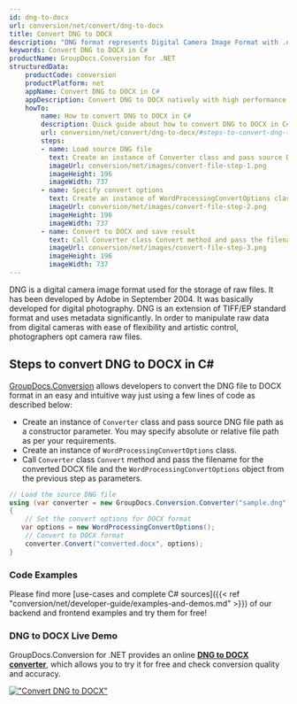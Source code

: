 ```yaml
---
id: dng-to-docx
url: conversion/net/convert/dng-to-docx
title: Convert DNG to DOCX
description: "DNG format represents Digital Camera Image Format with .dng extension. Learn how to convert DNG to DOCX file programmatically in C# language using GroupDocs.Conversion for .NET library."
keywords: Convert DNG to DOCX in C#
productName: GroupDocs.Conversion for .NET
structuredData:
    productCode: conversion
    productPlatform: net
    appName: Convert DNG to DOCX in C#
    appDescription: Convert DNG to DOCX natively with high performance using C# language and server side GroupDocs.Conversion for .NET APIs, without the use of any software like Microsoft or Open Office.
    howTo:
        name: How to convert DNG to DOCX in C# 
        description: Quick guide about how to convert DNG to DOCX in C# with high performance and accuracy.
        url: conversion/net/convert/dng-to-docx/#steps-to-convert-dng-to-docx-in-c
        steps:
        - name: Load source DNG file 
          text: Create an instance of Converter class and pass source DNG file path as a constructor parameter. You may specify absolute or relative file path as per your requirements. 
          imageUrl: conversion/net/images/convert-file-step-1.png
          imageHeight: 196
          imageWidth: 737
        - name: Specify convert options 
          text: Create an instance of WordProcessingConvertOptions class.
          imageUrl: conversion/net/images/convert-file-step-2.png
          imageHeight: 196
          imageWidth: 737
        - name: Convert to DOCX and save result 
          text: Call Converter class Convert method and pass the filename for the converted HTML file and the WordProcessingConvertOptions object from the previous step as parameters.
          imageUrl: conversion/net/images/convert-file-step-3.png
          imageHeight: 196
          imageWidth: 737
---
```


DNG is a digital camera image format used for the storage of raw files. It has been developed by Adobe in September 2004. It was basically developed for digital photography. DNG is an extension of TIFF/EP standard format and uses metadata significantly. In order to manipulate raw data from digital cameras with ease of flexibility and artistic control, photographers opt camera raw files.

## Steps to convert DNG to DOCX in C#

[GroupDocs.Conversion](https://products.groupdocs.com/conversion/net) allows developers to convert the DNG file to DOCX format in an easy and intuitive way just using a few lines of code as described below:

* Create an instance of `Converter` class and pass source DNG file path as a constructor parameter. You may specify absolute or relative file path as per your requirements. 
* Create an instance of `WordProcessingConvertOptions` class.
* Call `Converter` class `Convert` method and pass the filename for the converted DOCX file and the `WordProcessingConvertOptions` object from the previous step as parameters.

```csharp
// Load the source DNG file
using (var converter = new GroupDocs.Conversion.Converter("sample.dng"))
{
    // Set the convert options for DOCX format
   var options = new WordProcessingConvertOptions();
    // Convert to DOCX format
    converter.Convert("converted.docx", options);
}
```

### Code Examples

Please find more [use-cases and complete C# sources]({{< ref "conversion/net/developer-guide/examples-and-demos.md" >}}) of our backend and frontend examples and try them for free!

### DNG to DOCX Live Demo

GroupDocs.Conversion for .NET provides an online [**DNG to DOCX converter**](https://products.groupdocs.app/conversion/dng-to-docx), which allows you to try it for free and check conversion quality and accuracy.

[!["Convert DNG to DOCX"](conversion/net/images/convert-to-docx/convert-dng-to-docx.png)](https://products.groupdocs.app/conversion/dng-to-docx)